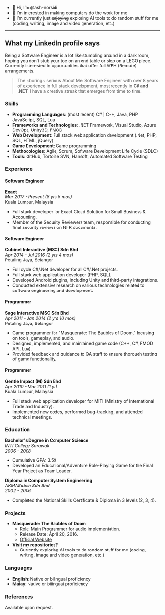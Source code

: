 - 👋 Hi, I’m @ash-norsidi
- 👀 I’m interested in making computers do the work for me
- 🌱 I’m currently just ~~enjoying~~ exploring AI tools to do random stuff for me (coding, writing, image and video generation, etc.)

---

## **What my LinkedIn profile says**
Being a Software Engineer is a lot like stumbling around in a dark room, hoping you don’t stub your toe on an end table or step on a LEGO piece. Currently interested in opportunities that offer full WFH (Remote) arrangements. 
> The ~boring~ serious About Me: Software Engineer with over 8 years of experience in full stack development, most recently in **C# and .NET**. I have a creative streak that emerges from time to time.

### **Skills**
- **Programming Languages**: (most recent) C# | C++, Java, PHP, JavaScript, SQL, Lua
- **Frameworks and Technologies**: .NET Framework, Visual Studio, Azure DevOps, Unity3D, FMOD
- **Web Development**: Full stack web application development (.Net, PHP, SQL, HTML, jQuery)
- **Game Development**: Game programming
- **Methodologies**: Agile, Scrum, Software Development Life Cycle (SDLC)
- **Tools**: GitHub, Tortoise SVN, Hansoft, Automated Software Testing

### **Experience**

#### **Software Engineer**
**Exact**  
*Mar 2017 - Present (8 yrs 5 mos)*  
Kuala Lumpur, Malaysia  
- Full stack developer for Exact Cloud Solution for Small Business & Accounting.
- Member of the Security Reviewers team, responsible for conducting final security reviews on NFR documents.

#### **Software Engineer**
**Cubinet Interactive (MSC) Sdn Bhd**  
*Apr 2014 - Jul 2016 (2 yrs 4 mos)*  
Petaling Jaya, Selangor  
- Full cycle C#/.Net developer for all C#/.Net projects.
- Full stack web application developer (PHP, SQL).
- Developed Android plugins, including Unity and third-party integrations.
- Conducted extensive research on various technologies related to software engineering and development.

#### **Programmer**
**Sage Interactive MSC Sdn Bhd**  
*Apr 2011 - Jan 2014 (2 yrs 10 mos)*  
Petaling Jaya, Selangor  
- Game programmer for "Masquerade: The Baubles of Doom," focusing on tools, gameplay, and audio.
- Designed, implemented, and maintained game code (C++, C#, FMOD API, Lua).
- Provided feedback and guidance to QA staff to ensure thorough testing of game functionality.

#### **Programmer**
**Gentle Impact (M) Sdn Bhd**  
*Apr 2010 - Mar 2011 (1 yr)*  
Kuala Lumpur, Malaysia  
- Full stack web application developer for MITI (Ministry of International Trade and Industry).
- Implemented new codes, performed bug-tracking, and attended technical meetings.

### **Education**

**Bachelor's Degree in Computer Science**  
*INTI College Sarawak*  
*2006 - 2008*  
- Cumulative GPA: 3.59  
- Developed an Educational/Adventure Role-Playing Game for the Final Year Project as Team Leader.

**Diploma in Computer System Engineering**  
*AKMASabah Sdn Bhd*  
*2002 - 2006*  
- Completed the National Skills Certificate & Diploma in 3 levels (2, 3, 4).

### **Projects**
- **Masquerade: The Baubles of Doom**  
  - Role: Main Programmer for audio implementation.  
  - Release Date: April 20, 2016.  
  - [Official Website](http://www.masqueradegame.com)
- **Visit my repositories?**
  - Currently exploring AI tools to do random stuff for me (coding, writing, image and video generation, etc.)

### **Languages**
- **English**: Native or bilingual proficiency
- **Malay**: Native or bilingual proficiency

### **References**
Available upon request.

<!---
ash-norsidi/ash-norsidi is a ✨ special ✨ repository because its `README.md` (this file) appears on your GitHub profile.
You can click the Preview link to take a look at your changes.
--->
